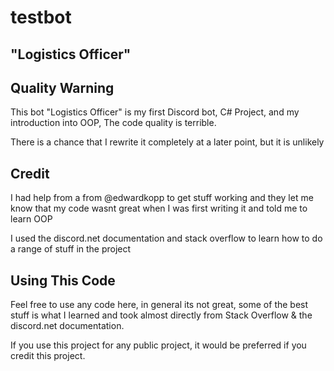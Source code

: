 # testbot
## "Logistics Officer"

## Quality Warning
This bot "Logistics Officer" is my first Discord bot, C# Project, and my introduction into OOP, The code quality is terrible. 

There is a chance that I rewrite it completely at a later point, but it is unlikely

## Credit
I had help from a from @edwardkopp to get stuff working and they let me know that my code wasnt great when I was first writing it and told me to learn OOP

I used the discord.net documentation and stack overflow to learn how to do a range of stuff in the project

## Using This Code
Feel free to use any code here, in general its not great, some of the best stuff is what I learned and took almost directly from Stack Overflow & the discord.net documentation.

If you use this project for any public project, it would be preferred if you credit this project.
